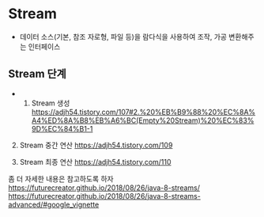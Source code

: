 # Stream
- 데이터 소스(기본, 참조 자로형, 파일 등)을 람다식을 사용하여 조작, 가공 변환해주는 인터페이스

## Stream 단계
- 1. Stream 생성
https://adjh54.tistory.com/107#2.%20%EB%B9%88%20%EC%8A%A4%ED%8A%B8%EB%A6%BC(Empty%20Stream)%20%EC%83%9D%EC%84%B1-1

2. Stream 중간 연산
https://adjh54.tistory.com/109

3. Stream 최종 연산
https://adjh54.tistory.com/110


좀 더 자세한 내용은 참고하도록 하자
https://futurecreator.github.io/2018/08/26/java-8-streams/
https://futurecreator.github.io/2018/08/26/java-8-streams-advanced/#google_vignette




